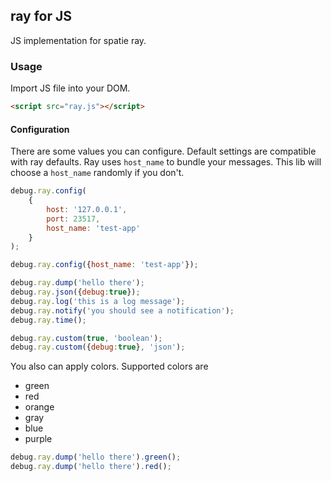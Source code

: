 ## ray for JS
JS implementation for spatie ray.

### Usage
Import  JS file into your DOM.
```html
<script src="ray.js"></script>
```

#### Configuration
There are some values you can configure. Default settings are compatible with ray defaults.
Ray uses `host_name` to bundle your messages. This lib will choose a `host_name` randomly if you don't.   
```javascript
debug.ray.config(
    {
        host: '127.0.0.1',
        port: 23517,
        host_name: 'test-app'
    }
);
```

```javascript
debug.ray.config({host_name: 'test-app'});

debug.ray.dump('hello there');
debug.ray.json({debug:true});
debug.ray.log('this is a log message');
debug.ray.notify('you should see a notification');
debug.ray.time();

debug.ray.custom(true, 'boolean');
debug.ray.custom({debug:true}, 'json');
```

You also can apply colors. Supported colors are
* green
* red
* orange
* gray
* blue
* purple

````javascript
debug.ray.dump('hello there').green();
debug.ray.dump('hello there').red();
````

